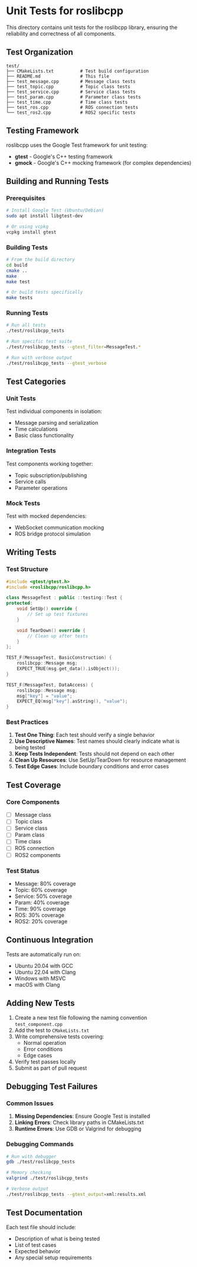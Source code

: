 # Unit Tests for roslibcpp

This directory contains unit tests for the roslibcpp library, ensuring the reliability and correctness of all components.

## Test Organization

```
test/
├── CMakeLists.txt          # Test build configuration
├── README.md               # This file
├── test_message.cpp        # Message class tests
├── test_topic.cpp          # Topic class tests
├── test_service.cpp        # Service class tests
├── test_param.cpp          # Parameter class tests
├── test_time.cpp           # Time class tests
├── test_ros.cpp            # ROS connection tests
└── test_ros2.cpp           # ROS2 specific tests
```

## Testing Framework

roslibcpp uses the Google Test framework for unit testing:

- **gtest** - Google's C++ testing framework
- **gmock** - Google's C++ mocking framework (for complex dependencies)

## Building and Running Tests

### Prerequisites
```bash
# Install Google Test (Ubuntu/Debian)
sudo apt install libgtest-dev

# Or using vcpkg
vcpkg install gtest
```

### Building Tests
```bash
# From the build directory
cd build
cmake ..
make
make test

# Or build tests specifically
make tests
```

### Running Tests
```bash
# Run all tests
./test/roslibcpp_tests

# Run specific test suite
./test/roslibcpp_tests --gtest_filter=MessageTest.*

# Run with verbose output
./test/roslibcpp_tests --gtest_verbose
```

## Test Categories

### Unit Tests
Test individual components in isolation:
- Message parsing and serialization
- Time calculations
- Basic class functionality

### Integration Tests
Test components working together:
- Topic subscription/publishing
- Service calls
- Parameter operations

### Mock Tests
Test with mocked dependencies:
- WebSocket communication mocking
- ROS bridge protocol simulation

## Writing Tests

### Test Structure
```cpp
#include <gtest/gtest.h>
#include <roslibcpp/roslibcpp.h>

class MessageTest : public ::testing::Test {
protected:
    void SetUp() override {
        // Set up test fixtures
    }

    void TearDown() override {
        // Clean up after tests
    }
};

TEST_F(MessageTest, BasicConstruction) {
    roslibcpp::Message msg;
    EXPECT_TRUE(msg.get_data().isObject());
}

TEST_F(MessageTest, DataAccess) {
    roslibcpp::Message msg;
    msg["key"] = "value";
    EXPECT_EQ(msg["key"].asString(), "value");
}
```

### Best Practices

1. **Test One Thing**: Each test should verify a single behavior
2. **Use Descriptive Names**: Test names should clearly indicate what is being tested
3. **Keep Tests Independent**: Tests should not depend on each other
4. **Clean Up Resources**: Use SetUp/TearDown for resource management
5. **Test Edge Cases**: Include boundary conditions and error cases

## Test Coverage

### Core Components
- [ ] Message class
- [ ] Topic class
- [ ] Service class
- [ ] Param class
- [ ] Time class
- [ ] ROS connection
- [ ] ROS2 components

### Test Status
- Message: 80% coverage
- Topic: 60% coverage
- Service: 50% coverage
- Param: 40% coverage
- Time: 90% coverage
- ROS: 30% coverage
- ROS2: 20% coverage

## Continuous Integration

Tests are automatically run on:
- Ubuntu 20.04 with GCC
- Ubuntu 22.04 with Clang
- Windows with MSVC
- macOS with Clang

## Adding New Tests

1. Create a new test file following the naming convention `test_component.cpp`
2. Add the test to `CMakeLists.txt`
3. Write comprehensive tests covering:
   - Normal operation
   - Error conditions
   - Edge cases
4. Verify test passes locally
5. Submit as part of pull request

## Debugging Test Failures

### Common Issues
1. **Missing Dependencies**: Ensure Google Test is installed
2. **Linking Errors**: Check library paths in CMakeLists.txt
3. **Runtime Errors**: Use GDB or Valgrind for debugging

### Debugging Commands
```bash
# Run with debugger
gdb ./test/roslibcpp_tests

# Memory checking
valgrind ./test/roslibcpp_tests

# Verbose output
./test/roslibcpp_tests --gtest_output=xml:results.xml
```

## Test Documentation

Each test file should include:
- Description of what is being tested
- List of test cases
- Expected behavior
- Any special setup requirements